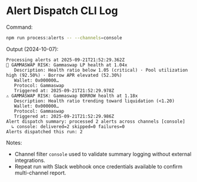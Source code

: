 # Alert Dispatch CLI Log

Command:
```bash
npm run process:alerts -- --channels=console
```

Output (2024-10-07):
```
Processing alerts at 2025-09-21T21:52:29.362Z
🚨 GAMMASWAP RISK: Gammaswap LP health at 1.04x
   Description: Health ratio below 1.05 (critical) · Pool utilization high (92.50%) · Borrow APR elevated (52.30%)
   Wallet: 0x000000…
   Protocol: Gammaswap
   Triggered at: 2025-09-21T21:52:29.978Z
⚠️ GAMMASWAP RISK: Gammaswap BORROW health at 1.18x
   Description: Health ratio trending toward liquidation (<1.20)
   Wallet: 0x000000…
   Protocol: Gammaswap
   Triggered at: 2025-09-21T21:52:29.986Z
Alert dispatch summary: processed 2 alerts across channels [console]
  ↳ console: delivered=2 skipped=0 failures=0
Alerts dispatched this run: 2
```

Notes:
- Channel filter `console` used to validate summary logging without external integrations.
- Repeat run with Slack webhook once credentials available to confirm multi-channel report.
